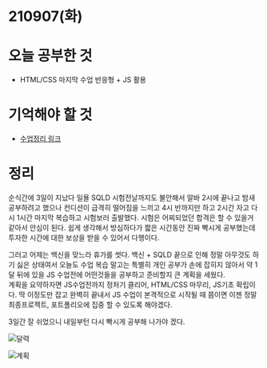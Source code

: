 # 210907(화)

# 오늘 공부한 것

- HTML/CSS 마지막 수업 반응형 + JS 활용

# 기억해야 할 것

- [수업정리 링크](https://www.notion.so/09-07-JS-HTML-77a5cadba937426692d45c7065b0900f)

# 정리

순식간에 3일이 지났다 일욜 SQLD 시험전날까지도 불안해서 알바 2시에 끝나고 밤새 공부하려고 했으나 컨디션이 급격히 떨어짐을 느끼고 4시 반까지만 하고 2시간 자고 다시 1시간 마지막 복습하고 시험보러 출발했다. 시험은 어찌되었던 합격은 할 수 있을거 같아서 안심이 된다. 쉽게 생각해서 방심하다가 짧은 시간동안 진짜 빡시게 공부했는데 투자한 시간에 대한 보상을 받을 수 있어서 다행이다.

그러고 어제는 백신을 맞느라 휴가를 썻다. 백신 + SQLD 끝으로 인해 정말 아무것도 하기 싫은 상태여서 오늘도 수업 복습 말고는 특별히 개인 공부가 손에 잡히지 않아서 약 1달 뒤에 있을 JS 수업전에 어떤것들을 공부하고 준비할지 큰 계획을 세웠다.  
계획을 요약하자면 JS수업전까지 정처기 클리어, HTML/CSS 마무리, JS기초 확립이다. 딱 이정도만 잡고 완벽히 끝내서 JS 수업이 본격적으로 시작될 때 쯤이면 이젠 정말 최종프로젝트, 포트폴리오에 집중 할 수 있도록 해야겠다.

3일간 잘 쉬었으니 내일부턴 다시 빡시게 공부해 나가야 겠다.

![달력](https://shnote.notion.site/image/https%3A%2F%2Fs3-us-west-2.amazonaws.com%2Fsecure.notion-static.com%2F7bee6e43-ccf9-4a6f-b470-d35c3dee36ca%2FUntitled.png?table=block&id=7bab7bc0-0d74-4a4b-8aa0-22633ba50e34&spaceId=c44620b6-ec26-4df1-9643-38b69adf89b7&width=3840&userId=&cache=v2)

![계획](https://shnote.notion.site/image/https%3A%2F%2Fs3-us-west-2.amazonaws.com%2Fsecure.notion-static.com%2F6c6cddc6-ee4f-4b3d-8fe4-2bcab7bb5888%2FUntitled.png?table=block&id=de2bd13b-a67d-4347-9f86-cce445c78f12&spaceId=c44620b6-ec26-4df1-9643-38b69adf89b7&width=3840&userId=&cache=v2)
